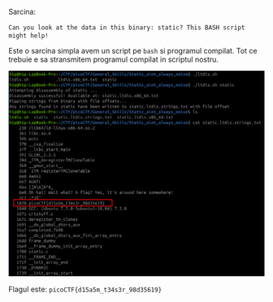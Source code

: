 Sarcina:
```
Can you look at the data in this binary: static? This BASH script might help!
```
Este o sarcina simpla avem un script pe `bash` si programul compilat. Tot ce trebuie e sa stransmitem programul compilat in scriptul nostru.

![alt text](image/Static_flag.png)

Flagul este: `picoCTF{d15a5m_t34s3r_98d35619}`
